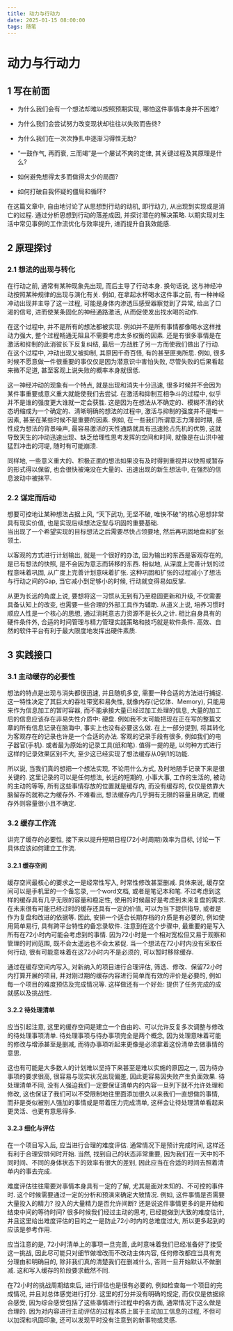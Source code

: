 ```yaml
---
title: 动力与行动力
date: 2025-01-15 08:00:00
tags: 随笔
---
```


# 动力与行动力

## 1 写在前面

* 为什么我们会有一个想法却难以按照预期实现, 哪怕这件事情本身并不困难?  
* 为什么我们会尝试努力改变现状却往往以失败而告终?  
* 为什么我们在一次次挣扎中逐渐习得性无助?  

* “一鼓作气, 再而衰, 三而竭”是一个屡试不爽的定律, 其关键过程及其原理是什么?  
* 如何避免想得太多而做得太少的局面?  
* 如何打破自我怀疑的僵局和循环?  

在这篇文章中, 自由地讨论了从思想到行动的动机, 即行动力, 从出现到实现或是消亡的过程. 通过分析思想到行动的落差成因, 并探讨潜在的解决策略. 以期实现对生活中常见事例的工作流优化与效率提升, 进而提升自我效能感.

## 2 原理探讨

### 2.1 想法的出现与转化

在行动之前, 通常有某种现象先出现, 而后主导了行动本身. 换句话说, 这与神经冲动按照某种规律的出现与演化有关. 例如, 在拿起水杯喝水这件事之前, 有一种神经冲动出现并主导了这一过程, 可能是身体内渗透压感受器察觉到了异常, 给出了口渴的信号, 进而使某条固化的神经通路激活, 从而促使发出找水喝的动作.  

在这个过程中, 并不是所有的想法都被实现. 例如并不是所有事情都像喝水这样推动力强大, 整个过程畅通无阻且不需要考虑太多权衡的因素. 还是有很多事情是在激活和抑制的此消彼长下反复纠结, 最后一方战胜了另一方而使我们做出了行动. 在这个过程中, 冲动出现又被抑制, 其原因千奇百怪, 有的甚至匪夷所思. 例如, 很多时候不愿意做一件很重要的事仅仅是因为潜意识中害怕失败, 尽管失败的后果看起来微不足道, 甚至客观上说失败的概率本身就很低.  

这一神经冲动的现象有一个特点, 就是出现和消失十分迅速, 很多时候并不会因为某件事重要或意义重大就能使我们去尝试.  在激活和抑制互相争斗的过程中, 似乎并不是谁的强度更大谁就一定会获胜. 这是因为在想法从不确定的、模糊不清的状态坍缩成为一个确定的、清晰明确的想法的过程中, 激活与抑制的强度并不是唯一因素, 甚至在某些时候不是重要的因素. 例如, 在一些我们所谓意志力薄弱时期, 感性成为想法的背景噪声, 最容易激活的天性通路就具有迅速抢占先机的优势, 这就导致天生的冲动迅速出现、缺乏给理性思考发挥的空间和时间, 就像是在山洪中被猛烈冲击的河堤, 随时有可能崩溃.  

同样地, 一些意义重大的、积极正面的想法如果没有及时得到重视并以快照或暂存的形式得以保留, 也会很快被淹没在大量的、迅速出现的新生想法中, 在强烈的信息波动中被抹平.  

### 2.2 谋定而后动

想要可控地让某种想法占据上风, “天下武功, 无坚不破, 唯快不破”的核心思想非常具有现实价值, 也是实现后续想法定型与巩固的重要基础.  
当出现了一个希望实现的目标想法之后需要尽快占领要地, 然后再巩固地盘和扩张领土.  

以客观的方式进行计划输出, 就是一个很好的办法, 因为输出的东西是客观存在的, 是已有想法的快照, 是不会因为意志而转移的东西. 相似地, 从深度上完善计划的过程意味着巩固, 从广度上完善计划意味着扩张. 这种巩固和扩张的过程减小了想法与行动之间的Gap, 当它减小到足够小的时候, 行动就变得易如反掌.  

从更为长远的角度上说, 要想将这一习惯从无到有乃至稳固更新和升级, 不仅需要具备认知上的改变, 也需要一些合理的外部工具作为辅助. 从道义上说, 培养习惯时顺应人性是一个核心的思想, 通过消耗意志力资源不是长久之计. 相比自身具有的硬件条件外, 合适的时间管理与精力管理实践策略和技巧就是软件条件. 高效、自然的软件平台有利于最大限度地发挥出硬件素质.  

## 3 实践接口

### 3.1 主动缓存的必要性

想法的特点是出现与消失都很迅速, 并且随机多变, 需要一种合适的方法进行捕捉. 这一特性决定了其巨大的吞吐带宽和易失性, 就像内存(记忆体、Memory), 只能用来作为信息加工的暂时容器, 而不能承接大量已经过加工处理的信息, 大量的加工后的信息应该存在非易失性介质中: 硬盘.  例如我不太可能把现在正在写的整篇文章的所有信息记录在脑海中, 事实上也没有必要这么做. 在上一部分提到, 将其转化为客观存在的记录也许是一个合适的办法. 客观的记录手段有很多, 例如我们的电子器官(手机). 或者最为原始的记录工具(纸和笔). 值得一提的是, 以何种方式进行这样的记录效果区别不大, 至少这已经实现了想法缓存从0到1的功能.  

所以说, 当我们真的想把一个想法实现, 不论用什么方式, 及时地随手记录下来是很关键的. 这里记录的可以是任何想法, 长远的短期的, 小事大事, 工作的生活的, 被动的主动的等等, 所有这些事情存放的位置就是缓存内, 而没有缓存的, 仅仅是依靠大脑留存的就称之为缓存外. 不难看出, 想法缓存内几乎拥有无限的容量且确定, 而缓存外则容量很小且不确定.  

### 3.2 缓存工作流

讲完了缓存的必要性, 接下来以提升短期日程(72小时周期)效率为目标, 讨论一下具体应该如何建立工作流.  

#### 3.2.1 缓存空间

缓存空间最核心的要求之一是经常性写入, 时常性修改甚至删减. 具体来说, 缓存空间可以是手机里的一个备忘录, 一个word文档, 或者是笔记本和笔. 不过考虑到这样的缓存具有几乎无限的容量和稳定性, 使用的时候最好是考虑到未来复盘的需求. 在未来很有可能已经过时的缓存还具有一定的价值, 可以为当下提供指导, 或者是作为复盘和改进的依据等. 因此, 安排一个适合长期存档的介质是有必要的, 例如使用简单易行, 具有跨平台特性的备忘录软件. 注意到在这个步骤中, 最重要的是写入所有在72小时内可能会考虑到的事情. 因为72小时是一个相对宽松但又易于观察和管理的时间范围, 既不会太遥远也不会太紧促. 当一个想法在72小时内没有采取任何行动, 很有可能意味着在这72小时内不是必须的, 可以暂时移除缓存.  

通过在缓存空间内写入, 对新纳入的项目进行合理评估, 筛选、修改、保留72小时内打算开展的项目, 并对刚过期的缓存内容进行简单而有效的评价是必要的, 例如每一个项目的难度预估及完成情况等. 这样做还有一个好处: 提供了任务完成的成就感以及挑战性.  

#### 3.2.2 待处理清单

应当引起注意, 这里的缓存空间是建立一个自由的、可以允许反复多次调整与修改的待处理事项清单. 待处理事项与待办事项完全是两个概念, 因为处理意味着可能的修改与增添甚至是删减, 而待办事项听起来更像是必须拿着这份清单去做事情的意思.  

这也有可能是大多数人的计划难以坚持下来甚至是难以实施的原因之一, 因为待办事项的要求很高, 很容易与现实状况出现偏差, 因此更容易因失败产生负面效果. 待处理清单不同, 没有人强迫我们一定要保证清单内的内容一旦列下就不允许处理和修改, 这也保证了我们可以不受限制地往里面添加很久以来我们一直想做的事情, 而非是类似被别人强加的事情或是带着压力完成清单, 这样会让待处理清单看起来更灵活、也更有意思得多.  

#### 3.2.3 细化与评估

在一个项目写入后, 应当进行合理的难度评估. 通常情况下是预计完成时间, 这样还有利于合理安排何时开始. 当然, 找到自己的状态非常重要, 因为我们在一天中的不同时间、不同的身体状态下的效率有很大的差别, 因此应当在合适的时间去照着清单内的事去完成.  

难度评估往往需要对事情本身具有一定的了解, 尤其是面对未知的、不可控的事件时. 这个时候需要通过一定的分析和预演来确定大致情况. 例如, 这件事情是否需要大量投入的精力? 投入的大量精力是否允许间断? 还是说这件事情更多的是开始和结束中间的等待时间? 很多时候我们经过主动的思考, 已经能做到大致的难度估计, 并且这里给出难度评估的目的之一是防止72小时内的总难度过大, 所以更多起到的应该是参考作用.  

应当注意的是, 72小时清单上的事项一旦完善, 此时意味着我们已经准备好了接受这一挑战, 因此尽可能只对细节做增改而不改动主体内容, 任何修改都应当具有充分理由和明确目的, 除非我们真的清楚我们在删减什么, 否则一旦开始默认不做删减. 这和写入缓存的阶段要求截然不同.  

在72小时的挑战周期结束后, 进行评估也是很有必要的, 例如检查每一个项目的完成情况, 并且对总体感觉进行打分. 这里的打分并没有明确的规定, 而仅仅是依据综合感受, 因为综合感受包括了这些事情进行过程中的各方面, 通常情况下这么做是合理的. 因为对内容进行主动评估的过程本质上属于主动加工信息的过程, 不但可以加深和巩固印象, 还可以发现平时没有注意到的新事物或灵感.
